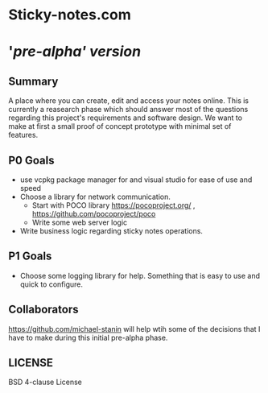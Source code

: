 # Sticky-notes.com 
# '_pre-alpha' version_

## Summary
A place where you can create, edit and access your notes online. This is currently a reasearch phase which should answer most of the questions regarding this project's requirements and software design. We want to make at first a small proof of concept prototype with minimal set of features.


## P0 Goals
- use vcpkg package manager for and visual studio for ease of use and speed
- Choose a library for network communication.
  - Start with POCO library https://pocoproject.org/ , https://github.com/pocoproject/poco
  - Write some web server logic
- Write business logic regarding sticky notes operations.
  
## P1 Goals
- Choose some logging library for help. Something that is easy to use and quick to configure.
  
  
## Collaborators
https://github.com/michael-stanin will help wtih some of the decisions that I have to make during this initial pre-alpha phase.

## LICENSE
BSD 4-clause License
